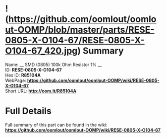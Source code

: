 
!(https://github.com/oomlout/oomlout-OOMP/blob/master/parts/RESE-0805-X-O104-67/RESE-0805-X-O104-67_420.jpg)
Summary
=================
  
Name: __ SMD (0805) 100k Ohm Resistor 1% __    
ID: __RESE-0805-X-O104-67__   
Hex ID: __R85104A__   
WebPage: __https://github.com/oomlout/oomlout-OOMP/wiki/RESE-0805-X-O104-67__   
Short URL: __http://oom.lt/R85104A__   

Full Details
==========================
Full summary of this part can be found in the wiki:   
__https://github.com/oomlout/oomlout-OOMP/wiki/RESE-0805-X-O104-67__    

